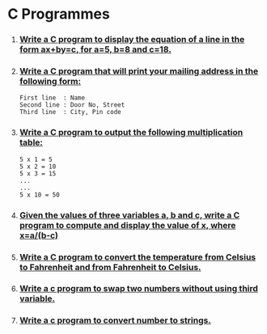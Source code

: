 # C Programmes

1. ### [Write a C program to display the equation of a line in the form ax+by=c, for a=5, b=8 and c=18.](./1-display-the-equation/)

2. ### [Write a C program that will print your mailing address in the following form:](./2-print-mailing-address/)

   ```
   First line  : Name
   Second line : Door No, Street
   Third line  : City, Pin code
   ```

3. ### [Write a C program to output the following multiplication table:](./3-multiplication-table/)

   ```
   5 x 1 = 5
   5 x 2 = 10
   5 x 3 = 15
   ...
   ...
   5 x 10 = 50
   ```

4. ### [Given the values of three variables a, b and c, write a C program to compute and display the value of x, where x=a/(b-c)](./4-display-the-value/)

5. ### [Write a C program to convert the temperature from Celsius to Fahrenheit and from Fahrenheit to Celsius.](./5-convert-celsius-to-fahrenheit/)

6.  ### [Write a c program to swap two numbers without using third variable.](./6-swap-two-numbers-without-using-third-varible/)

7.  ### [Write a c program to convert number to strings.](./7-number-to-string/)

